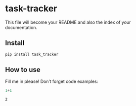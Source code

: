 # task-tracker

<!-- WARNING: THIS FILE WAS AUTOGENERATED! DO NOT EDIT! -->

This file will become your README and also the index of your
documentation.

## Install

``` sh
pip install task_tracker
```

## How to use

Fill me in please! Don’t forget code examples:

``` python
1+1
```

    2
